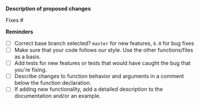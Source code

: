 **Description of proposed changes**



<!-- Please describe changes proposed and **why** you made them. If unsure, open an issue first so we can discuss.-->

<!-- If fixing an issue, put the issue number after the # below (no spaces). Github will automatically close it when this gets merged. -->
Fixes #


**Reminders**

- [ ] Correct base branch selected? `master` for new features, `6.0` for bug fixes
- [ ] Make sure that your code follows our style. Use the other functions/files as a basis.
- [ ] Add tests for new features or tests that would have caught the bug that you're fixing.
- [ ] Describe changes to function behavior and arguments in a comment below the function declaration.
- [ ] If adding new functionality, add a detailed description to the documentation and/or an example.
